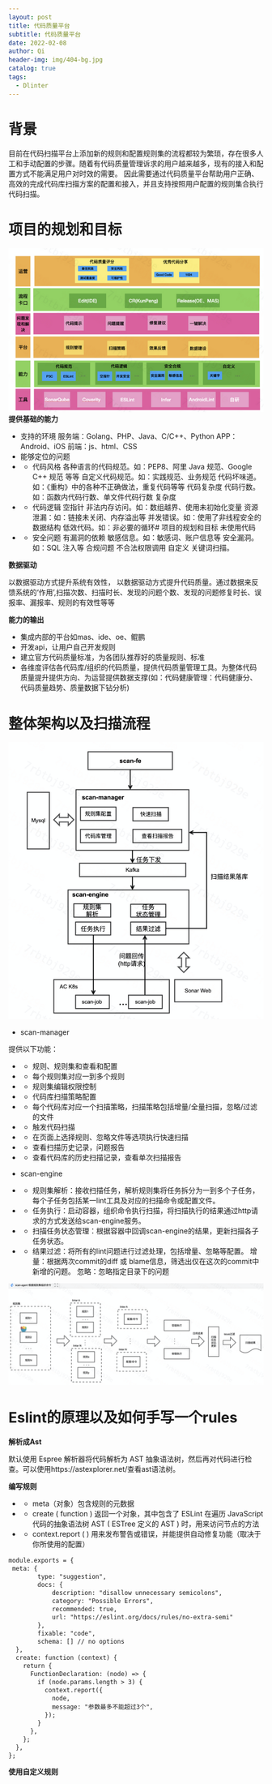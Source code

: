 ```yaml
---
layout: post
title: 代码质量平台
subtitle: 代码质量平台
date: 2022-02-08
author: Qi
header-img: img/404-bg.jpg
catalog: true
tags:
  - Dlinter
---
```


# 背景

目前在代码扫描平台上添加新的规则和配置规则集的流程都较为繁琐，存在很多人工和手动配置的步骤。随着有代码质量管理诉求的用户越来越多，现有的接入和配置方式不能满足用户对时效的需要。
因此需要通过代码质量平台帮助用户正确、高效的完成代码库扫描方案的配置和接入，并且支持按照用户配置的规则集合执行代码扫描。

# 项目的规划和目标

![Image text](/img/cea4701d6307e9d7c996ec2d55466274.png)
**提供基础的能力**
- 支持的环境
服务端：Golang、PHP、Java、C/C++、Python
APP： Android、iOS
前端：js、html、CSS
- 能够定位的问题
- - 代码风格
各种语言的代码规范。如：PEP8、阿里 Java 规范、Google C++ 规范 等等
自定义代码规范。如：实践规范、业务规范
代码坏味道。如：《重构》中的各种不正确做法，重复代码等等
代码复杂度
代码行数。如：函数内代码行数、单文件代码行数
复杂度
- - 代码逻辑
空指针
非法内存访问。如：数组越界、使用未初始化变量
资源泄漏：如：链接未关闭、内存溢出等
并发错误。如：使用了非线程安全的数据结构
低效代码。如：非必要的循环# 项目的规划和目标
未使用代码
- - 安全问题
有漏洞的依赖
敏感信息。如：敏感词、账户信息等
安全漏洞。如：SQL 注入等
合规问题
不合法权限调用
自定义
关键词扫描。
  
**数据驱动**

以数据驱动方式提升系统有效性， 以数据驱动方式提升代码质量。通过数据来反馈系统的‘作用’,扫描次数、扫描时长、发现的问题个数、发现的问题修复时长、误报率、漏报率、规则的有效性等等

**能力的输出**

- 集成内部的平台如mas、ide、oe、鲲鹏
- 开发api，让用户自己开发规则
- 建立官方代码质量标准，为各团队推荐好的质量规则、标准
- 各维度评估各代码库/组织的代码质量，提供代码质量管理工具。为整体代码质量提升提供方向、为运营提供数据支撑(如：代码健康管理：代码健康分、代码质量趋势、质量数据下钻分析)

# 整体架构以及扫描流程

![Image text](/img/clipboard_image_1644136718940.png)

- scan-manager

提供以下功能：

- - 规则、规则集和查看和配置
- - 每个规则集对应一到多个规则
- - 规则集编辑权限控制
- - 代码库扫描策略配置
- - 每个代码库对应一个扫描策略，扫描策略包括增量/全量扫描，忽略/过滤的文件
- - 触发代码扫描
- - 在页面上选择规则、忽略文件等选项执行快速扫描
- - 查看扫描历史记录，问题报告
- - 查看代码库的历史扫描记录，查看单次扫描报告

- scan-engine

- - 规则集解析：接收扫描任务，解析规则集将任务拆分为一到多个子任务，每个子任务包括某一lint工具及对应的扫描命令或配置文件。
- - 任务执行：启动容器，组织命令执行扫描，将扫描执行的结果通过http请求的方式发送给scan-engine服务。
- - 扫描任务状态管理：根据容器中回调scan-engine的结果，更新扫描各子任务状态。
- - 结果过滤：将所有的lint问题进行过滤处理，包括增量、忽略等配置。
增量：根据两次commit的diff 或 blame信息，筛选出仅在这次的commit中新增的问题。
忽略：忽略指定目录下的问题



![Image text](/img/clipboard_image_1644137480955.png)


# Eslint的原理以及如何手写一个rules

**解析成Ast**

默认使用 Espree 解析器将代码解析为 AST 抽象语法树，然后再对代码进行检查。可以使用https://astexplorer.net/查看ast语法树。

**编写规则**
- - meta（对象）包含规则的元数据
- - create ( function ) 返回一个对象，其中包含了 ESLint 在遍历 JavaScript 代码的抽象语法树 AST ( ESTree 定义的 AST ) 时，用来访问节点的方法
- - context.report ( ) 用来发布警告或错误，并能提供自动修复功能（取决于你所使用的配置）

```
module.exports = {
 meta: {
        type: "suggestion",
        docs: {
            description: "disallow unnecessary semicolons",
            category: "Possible Errors",
            recommended: true,
            url: "https://eslint.org/docs/rules/no-extra-semi"
        },
        fixable: "code",
        schema: [] // no options
  },
  create: function (context) {
    return {
      FunctionDeclaration: (node) => {
        if (node.params.length > 3) {
          context.report({
            node,
            message: "参数最多不能超过3个",
          });
        }
      },
    };
  },
};

```

**使用自定义规则**
  







